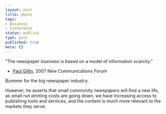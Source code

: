 ```yaml
---
layout: post
title: Quote
tags:
- Business
- Conference
status: publish
type: post
published: true
meta: {}
---
```

"The newspaper business is based on a model of information scarcity."

- <a href="http://gillin.com/" target="_blank">Paul Gillin</a>, 2007 New Communications Forum

Bummer for the big newspaper industry.

However, he asserts that small community newspapers will find a new life, as small run printing costs are going down, we have increasing access to publishing tools and services, and the content is much more relevant to the markets they serve.
